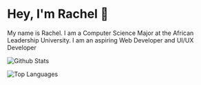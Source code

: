 # Hey, I'm Rachel 👋

My name is Rachel. I am a Computer Science Major at the African Leadership University. I am an aspiring Web Developer and UI/UX Developer

![Github Stats](https://github-readme-stats.vercel.app/api?username=kchristelle&&show_icons=true&title_color=ffffff&icon_color=bb2acf&text_color=daf7dc&bg_color=151515)

![Top Languages](https://github-readme-stats.vercel.app/api/top-langs/?username=kchristelle&show_icons=true&theme=radical)